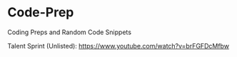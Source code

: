 # Code-Prep
Coding Preps and Random Code Snippets 

Talent Sprint (Unlisted):
https://www.youtube.com/watch?v=brFGFDcMfbw
